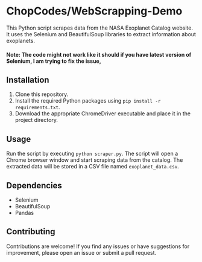 # ChopCodes/WebScrapping-Demo

This Python script scrapes data from the NASA Exoplanet Catalog website. It uses the Selenium and BeautifulSoup libraries to extract information about exoplanets.

#### Note: The code might not work like it should if you have latest version of Selenium, I am trying to fix the issue,

## Installation

1. Clone this repository.
2. Install the required Python packages using `pip install -r requirements.txt`.
3. Download the appropriate ChromeDriver executable and place it in the project directory.

## Usage

Run the script by executing `python scraper.py`. The script will open a Chrome browser window and start scraping data from the catalog. The extracted data will be stored in a CSV file named `exoplanet_data.csv`.

## Dependencies

- Selenium
- BeautifulSoup
- Pandas

## Contributing

Contributions are welcome! If you find any issues or have suggestions for improvement, please open an issue or submit a pull request.

